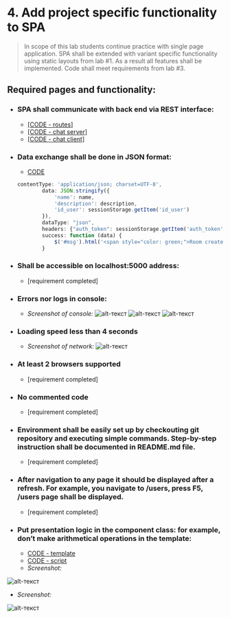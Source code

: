 # 4. Add project specific functionality to SPA
> In scope of this lab students continue practice with single page application. SPA shall be
> extended with variant specific functionality using static layouts from lab #1. As a result 
> all features shall be implemented. Code shall meet requirements from lab #3.

## Required pages and functionality:

- ### SPA shall communicate with back end via REST interface:

   * [[CODE - routes]](https://github.com/Vilka284/web-lab-1-4/blob/master/server/routes.py)
   * [[CODE - chat server]](https://github.com/Vilka284/web-lab-1-4/blob/master/server/room_api/chat.py)
   * [[CODE - chat client]](https://github.com/Vilka284/web-lab-1-4/blob/master/client/templates/chat.html)

- ### Data exchange shall be done in JSON format:
   * [CODE](https://github.com/Vilka284/web-lab-1-4/tree/master/client/static/scripts)
    ```javascript
    contentType: 'application/json; charset=UTF-8',
            data: JSON.stringify({
                'name': name,
                'description': description,
                'id_user': sessionStorage.getItem('id_user')
            }),
            dataType: "json",
            headers: {"auth_token": sessionStorage.getItem('auth_token')},
            success: function (data) {
                $('#msg').html('<span style="color: green;">Room created successfully</span>');
            }
    ```
  

- ### Shall be accessible on localhost:5000 address:
    * [requirement completed]

- ### Errors nor logs in console:
    * _Screenshot of console:_
![alt-текст](https://github.com/Vilka284/web-lab-1-4/blob/master/WebDevelopment/Lab4/img/console.png "Console")
![alt-текст](https://github.com/Vilka284/web-lab-1-4/blob/master/WebDevelopment/Lab4/img/console2.png "Console")
![alt-текст](https://github.com/Vilka284/web-lab-1-4/blob/master/WebDevelopment/Lab4/img/pyconsole.png "Console")

- ### Loading speed less than 4 seconds 
    * _Screenshot of network:_
![alt-текст](https://github.com/Vilka284/web-lab-1-4/raw/master/WebDevelopment/Lab2/img/network.png "Network")
    
- ### At least 2 browsers supported 
    * [requirement completed]
    
- ### No commented code
    * [requirement completed]
    
- ### Environment shall be easily set up by checkouting git repository and executing simple commands. Step-by-step instruction shall be documented in README.md file.
    * [requirement completed]
    
- ### After navigation to any page it should be displayed after a refresh. For example, you navigate to /users, press F5, /users page shall be displayed.
    * [requirement completed]
    
- ### Put presentation logic in the component class: for example, don’t make arithmetical operations in the template:
    * [CODE - template](https://github.com/Vilka284/web-lab-1-4/blob/master/client/templates/polls/results.html)
    * [CODE - script](https://github.com/Vilka284/web-lab-1-4/blob/master/client/static/scripts/polls/main.js)
    * _Screenshot:_
    
![alt-текст](https://github.com/Vilka284/web-lab-1-4/blob/master/WebDevelopment/Lab4/img/room.png "Room")

* _Screenshot:_

![alt-текст](https://github.com/Vilka284/web-lab-1-4/blob/master/WebDevelopment/Lab4/img/room2.png "Room")

